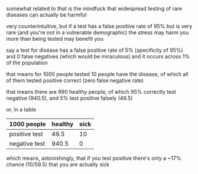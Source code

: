 somewhat related to that is the mindfuck that widespread testing of rare diseases can actually be harmful

very counterintuitive, but if a test has a false positive rate of 95% but is very rare (and you're not in a vulnerable demographic) the stress may harm you more than being tested may benefit you

say a test for disease has a false positive rate of 5% (specificity of 95%) and 0 false negatives (which would be miraculous)
and it occurs across 1% of the population

that means for 1000 people tested
10 people have the disease, of which all of them tested positive correct (zero false negative rate)

that means there are 990 healthy people, of which 95% correctly test negative (940.5), and 5% test positive falsely (49.5)

or, in a table

| 1000 people   | healthy | sick |
| ------------- | ------- | ---- |
| positive test | 49.5    | 10   |
| negative test | 940.5   | 0    |

which means, astonishingly, that if you test positive there's only a ~17% chance (10/59.5) that you are actually sick